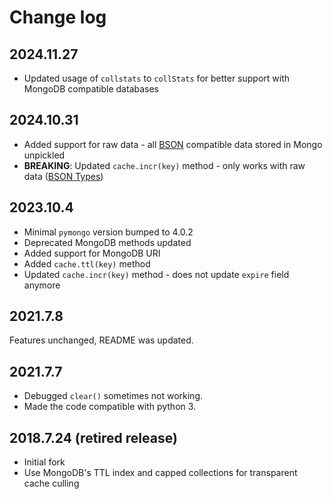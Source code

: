 Change log
==========

2024.11.27
--------

* Updated usage of `collstats` to `collStats` for better support with MongoDB compatible databases

2024.10.31
--------

* Added support for raw data - all [BSON](https://www.mongodb.com/docs/manual/reference/bson-types/) compatible data stored in Mongo unpickled
* **BREAKING**: Updated `cache.incr(key)` method - only works with raw data ([BSON Types](https://www.mongodb.com/docs/manual/reference/bson-types/))

2023.10.4
--------

* Minimal `pymongo` version bumped to 4.0.2
* Deprecated MongoDB methods updated
* Added support for MongoDB URI
* Added `cache.ttl(key)` method
* Updated `cache.incr(key)` method - does not update `expire` field anymore

2021.7.8
--------

Features unchanged, README was updated.

2021.7.7
----------

* Debugged `clear()` sometimes not working.
* Made the code compatible with python 3.

2018.7.24 (retired release)
---------------------------

* Initial fork
* Use MongoDB's TTL index and capped collections for transparent cache culling
